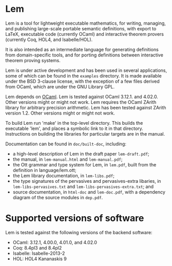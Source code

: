 # Lem

Lem is a tool for lightweight executable mathematics, for writing,
managing, and publishing large-scale portable semantic definitions,
with export to LaTeX, executable code (currently OCaml) and
interactive theorem provers (currently Coq, HOL4, and Isabelle/HOL).

It is also intended as an intermediate language for generating
definitions from domain-specific tools, and for porting definitions
between interactive theorem proving systems.

Lem is under active development and has been used in several
applications, some of which can be found in the `examples` directory.
It is made available under the BSD 3-clause license, with the
exception of a few files derived from OCaml, which are under the
GNU Library GPL.

Lem depends on [OCaml](http://caml.inria.fr/). Lem is tested against OCaml
3.12.1. and 4.02.0. Other versions might or might not work.  Lem requires
the OCaml ZArith library for arbitrary precision arithmetic.  Lem has been
tested against ZArith version 1.2.  Other versions might or might not work.

To build Lem run 'make' in the top-level directory. This builds the
executable 'lem', and places a symbolic link to it in that directory.
Instructions on building the libraries for particular targets are in the
manual.

Documentation can be found in `doc/built-doc`, including:

* a high-level description of Lem in the draft paper `lem-draft.pdf`;
* the manual, in `lem-manual.html` and `lem-manual.pdf`;
* the Ott grammar and type system for Lem, in `lem.pdf`, built from the definition in language/lem.ott;
* the Lem library documentation, in `lem-libs.pdf`;
* the type signatures of the pervasives and pervasives-extra libaries, in `lem-libs-pervasives.txt` and `lem-libs-pervasives-extra.txt`; and
* source documentation, in `html-doc` and `lem-doc.pdf`, with a dependency diagram of the source modules in `dep.pdf`.

# Supported versions of software

Lem is tested against the following versions of the backend software:

  * OCaml: 3.12.1, 4.00.0, 4.01.0, and 4.02.0
  * Coq: 8.4pl3 and 8.4pl2
  * Isabelle: Isabelle-2013-2
  * HOL: HOL4 Kananaskis 9